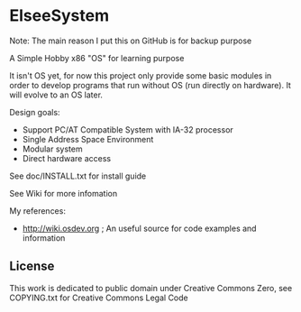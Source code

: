 ElseeSystem
===========
Note: The main reason I put this on GitHub is for backup purpose

A Simple Hobby x86 "OS" for learning purpose

It isn't OS yet, for now this project only provide some basic modules in order to develop programs that run without OS (run directly on hardware). It will evolve to an OS later.

Design goals:
  - Support PC/AT Compatible System with IA-32 processor
  - Single Address Space Environment
  - Modular system
  - Direct hardware access
  
See doc/INSTALL.txt for install guide

See Wiki for more infomation

My references:
  - http://wiki.osdev.org ; An useful source for code examples and information

License
-------
This work is dedicated to public domain under Creative Commons Zero, see COPYING.txt for Creative Commons Legal Code